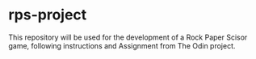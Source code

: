 # rps-project

This repository will be used for the development of a Rock Paper Scisor game, following instructions and Assignment from The Odin project.
